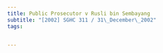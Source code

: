 ```yaml
---
title: Public Prosecutor v Rusli bin Sembayang 
subtitle: "[2002] SGHC 311 / 31\_December\_2002"
tags:


---
```


